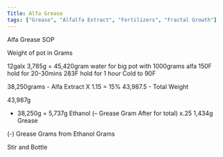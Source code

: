 ```yaml
---
Title: Alfa Grease
tags: ["Grease", "Alfalfa Extract", "Fertilizers", "Fractal Growth"]
---
```



Alfa Grease SOP


Weight of pot in Grams 

12galx 3,785g = 45,420gram water for big pot with 1000grams alfa
150F hold for 20-30mins
283F hold for 1 hour
Cold to 90F


   38,250grams -  Alfa Extract
X 1.15 = 15%
   43,987.5   - Total Weight

   43,987g 
- 38,250g
= 5,737g Ethanol (– Grease Gram After for total)
x.25
1,434g Grease

(-) Grease Grams from Ethanol Grams


Stir and Bottle


